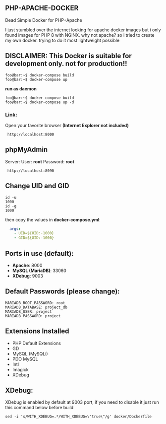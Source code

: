 ## PHP-APACHE-DOCKER
Dead Simple Docker for PHP+Apache

I just stumbled over the internet looking for apache docker images but i only found images for PHP 8  with NGINX. why not apache?
so i tried to create my own docker. trying to do it most lightweight possible

## DISCLAIMER: This Docker is suitable for development only. not for production!! 

```console
foo@bar:~$ docker-compose build 
foo@bar:~$ docker-compose up 
```

**run as daemon**
```console
foo@bar:~$ docker-compose build 
foo@bar:~$ docker-compose up -d 
```

### Link:
Open your favorite browser **(Internet Explorer not included)**
```
 http://localhost:8000 
```
## phpMyAdmin
Server: <blank>
User: **root**
Password: **root**
```
 http://localhost:8090
```


## Change UID and GID 
``` console
id -u
1000
id -g
1000
```
then copy the values  in **docker-compose.yml**:
``` yml
  args:
    - UID=${UID:-1000}
    - GID=${GID:-1000}
```



## Ports in use (default):
- **Apache**: 8000
- **MySQL (MariaDB)**: 33060
- **XDebug**: 9003

## Default Passwords (please change):
``` console
MARIADB_ROOT_PASSWORD: root
MARIADB_DATABASE: project_db
MARIADB_USER: project
MARIADB_PASSWORD: project
```

## Extensions Installed
-  PHP Default Extensions
- GD
- MySQL (MySQLi)
- PDO MySQL
- Intl
- Imagick
- XDebug

## XDebug:
XDebug is enabled by default at 9003 port, if you need to disable it just run this command below before build

``` console
sed -i 's/WITH_XDEBUG=.*/WITH_XDEBUG=\"true\"/g' docker/Dockerfile
```


 

